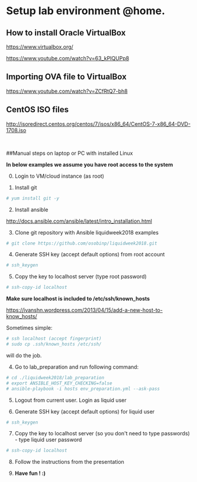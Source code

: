 # Setup lab environment @home.

## How to install Oracle VirtualBox

https://www.virtualbox.org/

https://www.youtube.com/watch?v=63_kPIQUPp8

## Importing OVA file to VirtualBox

https://www.youtube.com/watch?v=ZCfRtQ7-bh8

## CentOS ISO files

http://isoredirect.centos.org/centos/7/isos/x86_64/CentOS-7-x86_64-DVD-1708.iso

<br>

##Manual steps on laptop or PC with installed Linux

**In below examples we assume you have root access to the system**

0. Login to VM/cloud instance (as root)

1. Install git

```bash
# yum install git -y
```

2. Install ansible

http://docs.ansible.com/ansible/latest/intro_installation.html


3. Clone git repository with Ansible liquidweek2018 examples

```bash
# git clone https://github.com/osobinp/liquidweek2018.git
```

4. Generate SSH key (accept default options) from root account

```bash
# ssh_keygen
```

5. Copy the key to localhost server (type root password)

```bash
# ssh-copy-id localhost
```

**Make sure localhost is included to /etc/ssh/known_hosts**

https://ivanshn.wordpress.com/2013/04/15/add-a-new-host-to-know_hosts/

Sometimes simple:

```bash
# ssh localhost (accept fingerprint)
# sudo cp .ssh/known_hosts /etc/ssh/
```

will do the job.

4. Go to lab_preparation and run following command:

```bash
# cd ./liquidweek2018/lab_preparation
# export ANSIBLE_HOST_KEY_CHECKING=false
# ansible-playbook -i hosts env_preparation.yml --ask-pass
```

5. Logout from current user. Login as liquid user

6. Generate SSH key (accept default options) for liquid user

```bash
# ssh_keygen
```

7. Copy the key to localhost server (so you don't need to type passwords) - type liquid user password

```bash
# ssh-copy-id localhost
```

8. Follow the instructions from the presentation

9. **Have fun ! :)**
